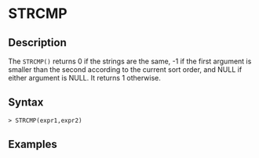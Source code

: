 # **STRCMP**

## **Description**

The `STRCMP()` returns 0 if the strings are the same, -1 if the first argument is smaller than the second according to
the current sort order, and NULL if either argument is NULL. It returns 1 otherwise.

## **Syntax**

```
> STRCMP(expr1,expr2)
```

## **Examples**

```sql
```
